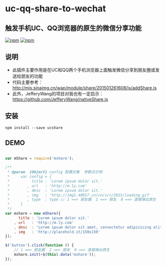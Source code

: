 # uc-qq-share-to-wechat

## 触发手机UC、QQ浏览器的原生的微信分享功能

[![npm](https://img.shields.io/npm/v/ucshare.svg?style=flat-square)](https://www.npmjs.com/package/ucshare)
[![npm](https://img.shields.io/npm/dt/ucshare.svg?style=flat-square)](https://www.npmjs.com/package/ucshare)
 

## 说明

* 此插件主要作用是在UC和QQ两个手机浏览器上面触发微信分享到朋友圈或发送给朋友的功能
* 代码主要参考：http://mjs.sinaimg.cn/wap/module/share/201501261608/js/addShare.js
* 此外，JefferyWang的项目对我也有一定启示：https://github.com/JefferyWang/nativeShare.js

## 安装

```
npm install --save ucshare
```

## DEMO

```javascript

var mShare = require('mshare');

/**
 * @param  {Object} config 配置对象  参数见示例
 *     var config = {
 *          title : 'Lorem ipsum dolor sit.'
 *        , url   : 'http://m.ly.com'
 *        , desc  : 'Lorem ipsum dolor sit.'
 *        , img   : 'http://img1.40017.cn/cn/s/c/2015/loading.gif'
 *        , type  : type // 1 ==> 朋友圈  2 ==> 朋友  0 ==> 直接弹出原生
 *     }
 */
var mshare = new mShare({
      title : 'Lorem ipsum dolor sit.'
    , url   : 'http://m.ly.com'
    , desc  : 'Lorem ipsum dolor sit amet, consectetur adipisicing elit. Quaerat inventore minima voluptates.'
    , img   : 'http://placehold.it/150x150'
});

$('button').click(function () {
    // 1 ==> 朋友圈  2 ==> 朋友  0 ==> 直接弹出原生
    mshare.init(+$(this).data('mshare'));
});


```
